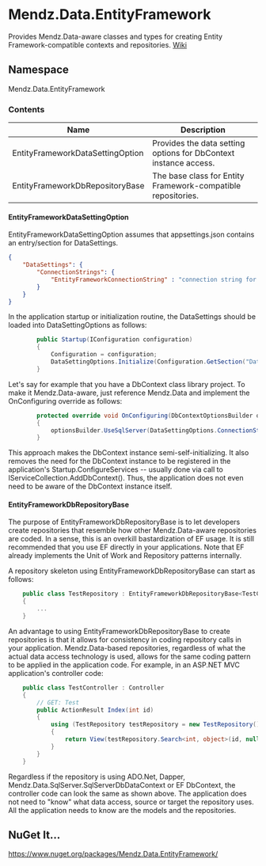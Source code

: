 # Mendz.Data.EntityFramework
Provides Mendz.Data-aware classes and types for creating Entity Framework-compatible contexts and repositories. [Wiki](https://github.com/etmendz/Mendz.Data.EntityFramework/wiki)
## Namespace
Mendz.Data.EntityFramework
### Contents
Name | Description
---- | -----------
EntityFrameworkDataSettingOption | Provides the data setting options for DbContext instance access.
EntityFrameworkDbRepositoryBase | The base class for Entity Framework-compatible repositories.
#### EntityFrameworkDataSettingOption
EntityFrameworkDataSettingOption assumes that appsettings.json contains an entry/section for DataSettings.
```JSON
{
    "DataSettings": {
        "ConnectionStrings": {
            "EntityFrameworkConnectionString" : "connection string for entity framework DbContext instance"
        }
    }
}
```
In the application startup or initialization routine, the DataSettings should be loaded into DataSettingOptions as follows:
```C#
        public Startup(IConfiguration configuration)
        {
            Configuration = configuration;
            DataSettingOptions.Initialize(Configuration.GetSection("DataSettings").Get<DataSettings>());
        }
```
Let's say for example that you have a DbContext class library project. 
To make it Mendz.Data-aware, just reference Mendz.Data and implement the OnConfiguring override as follows:
```C#
        protected override void OnConfiguring(DbContextOptionsBuilder optionsBuilder)
        {
            optionsBuilder.UseSqlServer(DataSettingOptions.ConnectionStrings[EntityFrameworkDataSettingOption.Name]);
        }
```
This approach makes the DbContext instance semi-self-initializing.
It also removes the need for the DbContext instance to be registered in the application's Startup.ConfigureServices -- 
usually done via call to IServiceCollection.AddDbContext().
Thus, the application does not even need to be aware of the DbContext instance itself. 
#### EntityFrameworkDbRepositoryBase
The purpose of EntityFrameworkDbRepositoryBase is to let developers create repositories
that resemble how other Mendz.Data-aware repositories are coded. In a sense, this is an overkill bastardization of EF usage.
It is still recommended that you use EF directly in your applications.
Note that EF already implements the Unit of Work and Repository patterns internally.

A repository skeleton using EntityFrameworkDbRepositoryBase can start as follows:
```C#
    public class TestRepository : EntityFrameworkDbRepositoryBase<TestContext>
    {
        ...
    }
```
An advantage to using EntityFrameworkDbRepositoryBase to create repositories
is that it allows for consistency in coding repository calls in your application.
Mendz.Data-based repositories, regardless of what the actual data access technology is used,
allows for the same coding pattern to be applied in the application code.
For example, in an ASP.NET MVC application's controller code:
```C#
    public class TestController : Controller
    {
        // GET: Test
        public ActionResult Index(int id)
        {
            using (TestRepository testRepository = new TestRepository())
            {
                return View(testRepository.Search<int, object>(id, null));
            }
        }
    }
```
Regardless if the repository is using ADO.Net, Dapper, Mendz.Data.SqlServer.SqlServerDbDataContext or EF DbContext, 
the controller code can look the same as shown above.
The application does not need to "know" what data access, source or target the repository uses.
All the application needs to know are the models and the repositories.
## NuGet It...
https://www.nuget.org/packages/Mendz.Data.EntityFramework/
